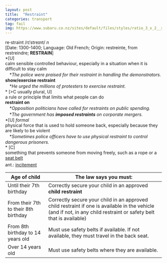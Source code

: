 ```yaml
---
layout: post
title:  "Restraint"
categories: transport
tag: fail
img: https://www.subaru.co.nz/sites/default/files/styles/ratio_3_x_2__xsmall_/public/field/teaser_image/Subaru%20Forester%202.5%20Premium%20interior%20LR%2026.jpg
---
```

<DIV style="MARGIN: 0px 0px 5px">re<B>·</B>straint /rɪˈstreɪnt/ <I>n</I> <BR>[Date: 1300-1400; Language: Old French; Origin: restreinte, from restreindre; <B>RESTRAIN</B>]<BR>*[U] <BR>calm sensible controlled behaviour, especially in a situation when it is difficult to stay calm<BR>　*<I>The police were praised for their restraint in handling the demonstrators.</I><BR><B>show/exercise restraint</B><BR>　*<I>He urged the millions of protesters to exercise restraint.</I><BR>* [&gt;C usually plural, U] <BR>a rule or principle that limits what people can do<BR><B>restraint on</B><BR>　*<I>Opposition politicians have called for restraints on public spending.</I><BR>　*<I>The government has <B>imposed restraints</B> on corporate mergers.</I><BR>*[U] <I>formal</I> <BR>physical force that is used to hold someone back, especially because they are likely to be violent<BR>　*<I>Sometimes police officers have to use physical restraint to control dangerous prisoners.</I><BR>* [C] <BR>something that prevents someone from moving freely, such as a rope or a <A href="{{ site.baseurl }}/seat%20belt"><U>seat belt</U></A></DIV>
<DIV style="MARGIN: 0px 0px 5px">
<DIV style="MARGIN: 4px 0px">ant.: <A href="{{ site.baseurl }}/incitement"><U>incitement</U></A></DIV></DIV>

| Age of child | The law says you must: |
| ------------- | ------------- |
| Until their 7th birthday | Correctly secure your child in an approved **child restraint** |
| From their 7th to their 8th birthday | Correctly secure your child in an approved child restraint if one is available in the vehicle (and if not, in any child restraint or safety belt that is available) |
| From 8th birthday to 14 years old | Must use safety belts if available. If not available, they must travel in the back seat. |
| Over 14 years old | Must use safety belts where they are available. |
